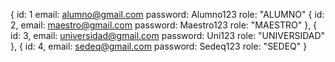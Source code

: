 { id: 1
  email:
    alumno@gmail.com
  password:
    Alumno123
  role: "ALUMNO"
{
  id: 2,
  email:
    maestro@gmail.com
  password:
    Maestro123
  role: "MAESTRO"
},
{
  id: 3,
  email:
    universidad@gmail.com
  password:
    Uni123
  role: "UNIVERSIDAD"
},
{ id: 4,
  email:
    sedeq@gmail.com
  password:
    Sedeq123
  role: "SEDEQ"
}
